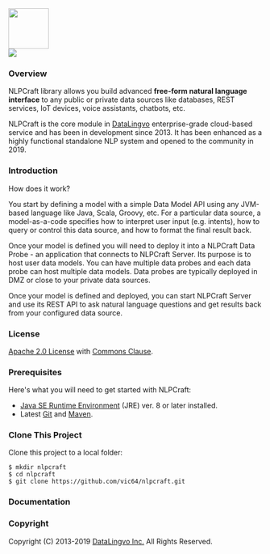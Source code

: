 <img src="http://nlpcraft.org/images/nlpcraft_logo_black.gif" height="80px">
<br>
<img src="https://travis-ci.org/vic64/nlpcraft.svg?branch=master">

### Overview
NLPCraft library allows you build advanced **free-form natural language interface** to any 
public or private data sources like databases, REST services, IoT devices, 
voice assistants, chatbots, etc.

NLPCraft is the core module in [DataLingvo](https://www.datalingvo.com) enterprise-grade 
cloud-based service and has been in development since 2013. It has been enhanced as a highly 
functional standalone NLP system and opened to the community in 2019. 

### Introduction
How does it work?

You start by defining a model with a simple Data Model API using any JVM-based 
language like Java, Scala, Groovy, etc. For a particular data source, a model-as-a-code specifies 
how to interpret user input 
(e.g. intents), how to query or control this data source, and how to format the 
final result back. 

Once your model is defined you will need to deploy it into a NLPCraft Data Probe - an application that 
connects to NLPCraft Server. Its purpose is to host user data models. You can have multiple data
probes and each data probe can host multiple data models. Data probes are typically deployed in 
DMZ or close to your private data sources. 

Once your model is defined and deployed, you can start NLPCraft Server and use its 
REST API to ask natural language questions and get results back from your configured data source.
 
### License

[Apache 2.0 License](https://www.apache.org/licenses/LICENSE-2.0) with [Commons Clause](https://commonsclause.com/).

### Prerequisites
Here's what you will need to get started with NLPCraft:
 - [Java SE Runtime Environment](http://www.oracle.com/technetwork/java/javase/downloads/index.html) (JRE) ver. 8 or later installed.
 - Latest [Git](https://git-scm.com/downloads) and [Maven](https://maven.apache.org/install.html).
 
### Clone This Project
Clone this project to a local folder:
```shell
$ mkdir nlpcraft
$ cd nlpcraft
$ git clone https://github.com/vic64/nlpcraft.git
```

### Documentation

### Copyright
Copyright (C) 2013-2019 [DataLingvo Inc.](https://www.datalingvo.com) All Rights Reserved.


